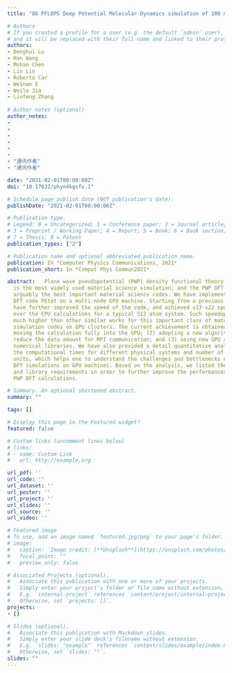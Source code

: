 ```yaml
---
title: "86 PFLOPS Deep Potential Molecular Dynamics simulation of 100 million atoms with ab initio accuracy"

# Authors
# If you created a profile for a user (e.g. the default `admin` user), write the username (folder name) here 
# and it will be replaced with their full name and linked to their profile.
authors:
- Denghui Lu    
- Han Wang
- Mohan Chen
- Lin Lin
- Roberto Car
- Weinan E
- Weile Jia
- Linfeng Zhang
 
# Author notes (optional)
author_notes:
-  
- 
- 
- 
- 
- 
- "通讯作者"
- "通讯作者"

date: "2021-02-01T00:00:00Z"
doi: "10.17632/phyn4kgsfx.1"

# Schedule page publish date (NOT publication's date).
publishDate: "2021-02-01T00:00:00Z"

# Publication type.
# Legend: 0 = Uncategorized; 1 = Conference paper; 2 = Journal article;
# 3 = Preprint / Working Paper; 4 = Report; 5 = Book; 6 = Book section;
# 7 = Thesis; 8 = Patent
publication_types: ["2"]

# Publication name and optional abbreviated publication name.
publication: In *Computer Physics Communications, 2021*
publication_short: In *Comput Phys Commun2021*

abstract:   Plane wave pseudopotential (PWP) density functional theory (DFT) calculation
  is the most widely used material science simulation, and the PWP DFT codes are
  arguably the most important material science codes. We have implemented a PWP
  DFT code PEtot on a multi-node GPU machine. Starting from a previous work, we
  have further improved the speed of the code, and achieved x13-x22 speedups
  over the CPU calculations for a typical 512 atom system. Such speedups are
  much higher than other similar works for this important class of material
  simulation codes on GPU clusters. The current achievement is obtained by (1)
  moving the calculation fully into the GPU; (2) adopting a new algorithm to
  reduce the data amount for MPI communication; and (3) using new GPU and CPU
  numerical libraries. We have also provided a detail quantitative analysis of
  the computational times for different physical systems and number of GPU
  units, which helps one to understand the challenges and bottlenecks of the PWP
  DFT simulations on GPU machines. Based on the analysis, we listed the machine
  and library requirements in order to further improve the performances of the
  PWP DFT calculations.

# Summary. An optional shortened abstract.
summary: ""

tags: []

# Display this page in the Featured widget?
featured: false

# Custom links (uncomment lines below)
# links:
# - name: Custom Link
#   url: http://example.org

url_pdf: ''
url_code: ''
url_dataset: ''
url_poster: ''
url_project: ''
url_slides: ''
url_source: ''
url_video: ''

# Featured image
# To use, add an image named `featured.jpg/png` to your page's folder. 
# image:
#   caption: 'Image credit: [**Unsplash**](https://unsplash.com/photos/pLCdAaMFLTE)'
#   focal_point: ""
#   preview_only: false

# Associated Projects (optional).
#   Associate this publication with one or more of your projects.
#   Simply enter your project's folder or file name without extension.
#   E.g. `internal-project` references `content/project/internal-project/index.md`.
#   Otherwise, set `projects: []`.
projects:
- []

# Slides (optional).
#   Associate this publication with Markdown slides.
#   Simply enter your slide deck's filename without extension.
#   E.g. `slides: "example"` references `content/slides/example/index.md`.
#   Otherwise, set `slides: ""`.
slides: ""
---
```



